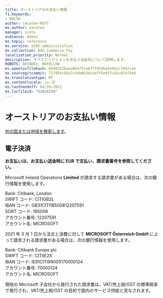 ```yaml
---
title: オーストリアのお支払い情報
f1.keywords:
- NOCSH
author: cmcatee-MSFT
ms.author: cmcatee
manager: scotv
audience: Admin
ms.topic: reference
ms.service: o365-administration
ms.collection: Adm_Commerce_Pay
localization_priority: Normal
description: サブスクリプションを支払う送金先について説明します。
ROBOTS: NOINDEX, NOFOLLOW
ms.openlocfilehash: 6b405536aaa86df5ca6f7f959bd5e9b1cf942ca4
ms.sourcegitcommit: 72795ec56a7c4db863dcaaff5e9f7c41c653fda8
ms.translationtype: MT
ms.contentlocale: ja-JP
ms.lasthandoff: 04/26/2021
ms.locfileid: "52024159"
---
```

# <a name="payment-information-for-austria"></a>オーストリアのお支払い情報

[別の国または地域を検索します](../billing-and-payments/pay-for-your-subscription.md)。

## <a name="electronic-funds-transfer"></a>電子決済

**お支払いは、お支払い送金時に EUR で支払い、請求書番号を参照してください。**

Microsoft Ireland Operations **Limited** が請求する請求書がある場合は、次の銀行情報を使用します。

Bank: Citibank, London\
SWIFT コード: CITIGB2L\
IBAN コード: GB31CITI18500812207591\
SORT コード: 185008\
アカウント番号: 12207591\
アカウント名: MICROSOFT

2021 年 3 月 1 日から注文と消費に対して **MICROSOFT Österreich GmbH** によって請求される請求書がある場合は、次の銀行情報を使用します。

Bank: Citibank Europe plc\
SWIFT コード: CITIIE2X\
IBAN コード: IE81CITI99005170000124\
アカウント番号: 70000124\
アカウント名: MICROSOFT

現地の Microsoft 子会社から発行された請求書は、VAT/売上税/GST の標準税率で発行され、VAT/売上税/GST の目的で国内のサービス供給と見なされます。
